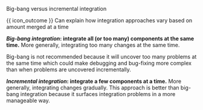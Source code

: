 <span id="title">Big-bang versus incremental integration</span>

<span id="prereqs"></span>

<span id="outcomes">{{ icon_outcome }} Can explain how integration approaches vary based on amount merged at a time</span>

<div id="body">

**_Big-bang integration_: integrate all (or too many) components at the same time.** More generally, integrating too many changes at the same time.

<box type="wrong">

Big-bang is not recommended because it will uncover too many problems at the same time which could make debugging and bug-fixing more complex than when problems are uncovered incrementally.

</box>

**_Incremental integration_: integrate a few components at a time.** More generally, integrating changes gradually. This approach is better than big-bang integration because it surfaces integration problems in a more manageable way.

</div>

<div id="extras">
<include src="exercisesPanel.md" boilerplate/>
</div>
